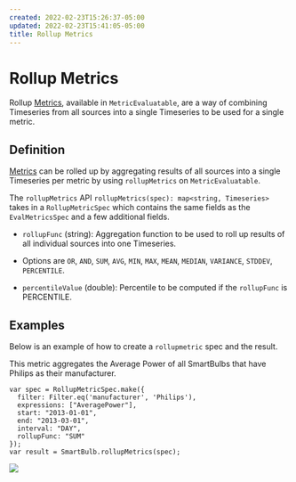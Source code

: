 ```yaml
---
created: 2022-02-23T15:26:37-05:00
updated: 2022-02-23T15:41:05-05:00
title: Rollup Metrics
---
```


# Rollup Metrics

Rollup [Metrics](Metrics.md), available in `MetricEvaluatable`, are a way of combining Timeseries from all sources into a single Timeseries to be used for a single metric.

## Definition

[Metrics](Metrics.md) can be rolled up by aggregating results of all sources into a single Timeseries per metric by using `rollupMetrics` on `MetricEvaluatable`.

The `rollupMetrics` API `rollupMetrics(spec): map<string, Timeseries>` takes in a `RollupMetricSpec` which contains the same fields as the `EvalMetricsSpec` and a few additional fields.

- `rollupFunc` (string): Aggregation function to be used to roll up results of all individual sources into one Timeseries.

- Options are `OR`, `AND`, `SUM`, `AVG`, `MIN`, `MAX`, `MEAN`, `MEDIAN`, `VARIANCE`, `STDDEV`, `PERCENTILE`.

- `percentileValue` (double): Percentile to be computed if the `rollupFunc` is PERCENTILE.

## Examples

Below is an example of how to create a `rollupmetric` spec and the result.

This metric aggregates the Average Power of all SmartBulbs that have Philips as their manufacturer.

```
var spec = RollupMetricSpec.make({
  filter: Filter.eq('manufacturer', 'Philips'),
  expressions: ["AveragePower"],
  start: "2013-01-01",
  end: "2013-03-01",
  interval: "DAY",
  rollupFunc: "SUM"
});
var result = SmartBulb.rollupMetrics(spec);
```

![](Pasted%20image%2020220223152605.png)
